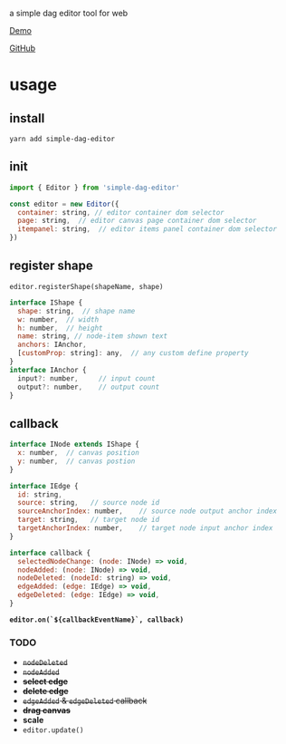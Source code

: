 a simple dag editor tool for web

[Demo](https://stillbold.com/demos/dag-editor/demos/editor.html)

[GitHub](https://github.com/HustLiuCN/dag-editor)

# usage

## install

``yarn add simple-dag-editor``

## init

```javascript
import { Editor } from 'simple-dag-editor'

const editor = new Editor({
  container: string, // editor container dom selector
  page: string,  // editor canvas page container dom selector
  itempanel: string,  // editor items panel container dom selector
})
```

## register shape

`` editor.registerShape(shapeName, shape) ``

```javascript
interface IShape {
  shape: string,  // shape name
  w: number,  // width
  h: number,  // height
  name: string, // node-item shown text
  anchors: IAnchor,
  [customProp: string]: any,  // any custom define property
}
interface IAnchor {
  input?: number,     // input count
  output?: number,    // output count
}
```

## callback

```javascript
interface INode extends IShape {
  x: number,  // canvas position
  y: number,  // canvas postion
}

interface IEdge {
  id: string,
  source: string,   // source node id
  sourceAnchorIndex: number,    // source node output anchor index
  target: string,   // target node id
  targetAnchorIndex: number,    // target node input anchor index
}
```

```javascript
interface callback {
  selectedNodeChange: (node: INode) => void,
  nodeAdded: (node: INode) => void,
  nodeDeleted: (nodeId: string) => void,
  edgeAdded: (edge: IEdge) => void,
  edgeDeleted: (edge: IEdge) => void,
}
```

**`` editor.on(`${callbackEventName}`, callback) ``**

### TODO
- ~~`nodeDeleted`~~
- ~~`nodeAdded`~~
- ~~**select edge**~~
- ~~**delete edge**~~
- ~~`edgeAdded` & `edgeDeleted` callback~~
- ~~**drag canvas**~~
- **scale**
- `editor.update()`
